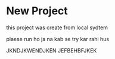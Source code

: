 # New Project

this project  was create from local sydtem

plaese run ho ja na kab se try kar rahi hus

JKNDJKWENDJKEN
JEFBEHBFJKEK